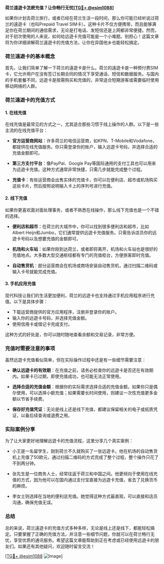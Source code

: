 **荷兰遠遊卡怎麽充值？让你畅行无忧[[TG💪+ @esim1088](https://t.me/s/esim1088)]**

如果你计划去荷兰旅行，或者已经在荷兰生活一段时间，那么你可能已经听说过荷兰的遠遊卡（也叫Prepaid Travel SIM卡）。这种卡片不仅方便携带，而且能够满足你在荷兰期间的通信需求，无论是打电话、发短信还是上网都非常便捷。然而，对于初次使用的人来说，如何给远遊卡充值可能是一个小难题。别担心！这篇文章将为你详细讲解荷兰遠遊卡的充值方法，让你在异国他乡也能轻松搞定。

### 荷兰遠遊卡的基本概念

首先，让我们简单了解一下荷兰的遠遊卡是什么。荷兰的遠遊卡是一种预付费SIM卡，它允许用户在没有签订长期合同的情况下享受通话、短信和数据服务。与国内的手机套餐不同，远遊卡是按需购买和充值的，非常适合短期游客或需要临时使用移动网络的人群。

### 荷兰遠遊卡的充值方式

#### 1. 在线充值

在线充值是最常见的方式之一，尤其适合那些习惯于线上操作的人群。以下是一些主流的在线充值平台：

- **官方运营商网站**：许多荷兰的电信运营商，如KPN、T-Mobile和Vodafone，都提供在线充值服务。你只需登录你的账户，输入远遊卡号码，并选择合适的充值金额即可。
  
- **第三方支付平台**：像PayPal、Google Pay等国际通用的支付工具也可以用来为远遊卡充值。这种方式通常非常快捷，只需几步就能完成整个过程。

- **充值卡**：有些运营商会出售实体的充值卡，你可以在便利店、超市或机场购买这些卡片，然后按照说明输入卡上的序列号进行充值。

#### 2. 线下充值

如果你更喜欢面对面处理事务，或者不熟悉在线操作，那么线下充值也是一个不错的选择。

- **便利店和超市**：在荷兰的大城市中，你可以找到很多便利店和超市，比如Albert Heijn和Jumbo，它们通常提供远遊卡充值服务。只需告诉店员你的远遊卡号码以及想要充值的金额即可。

- **机场和火车站**：如果你刚到达荷兰，或者即将离开，机场和火车站也是很好的充值地点。大多数大型交通枢纽都有专门的充值柜台，方便旅客即时充值。

- **自动售货机**：部分运营商会在机场或商场安装自动售货机，通过扫描二维码或输入卡号就能完成充值。

#### 3. 手机应用充值

现代科技让我们的生活更加便利，荷兰的远遊卡也支持通过手机应用程序进行充值。以下是具体步骤：

- 下载运营商提供的官方应用程序，注册并登录你的账户。
- 输入你的远遊卡号码，并选择充值金额。
- 使用信用卡或借记卡完成支付。

这种方式的好处是，你可以随时随地查看余额和交易记录，非常方便。

### 充值时需要注意的事项

虽然远遊卡充值看似简单，但在实际操作过程中还是有一些细节需要注意：

- **确认远遊卡的有效期**：在充值之前，请务必检查你的远遊卡是否还在有效期内。如果卡已过期，即使充值成功，也可能无法正常使用。

- **选择合适的充值金额**：根据你的实际需求选择合适的充值金额。如果你只是偶尔使用，可以选择小额充值；如果需要长时间使用，则建议一次性充值更多金额以节省手续费。

- **保存好充值凭证**：无论是线上还是线下充值，都建议保留相关的电子或纸质凭证，以备后续查询或退费之用。

### 实际案例分享

为了让大家更好地理解远遊卡的充值流程，这里分享几个真实案例：

- 小王是一名留学生，刚到荷兰不久就购买了一张远遊卡。他在机场的自动售货机上充值了50欧元，通过扫描二维码的方式完成了整个过程，整个操作只花了不到两分钟。

- 张先生是一位商务人士，经常往返于荷兰和中国之间。他更倾向于使用在线充值的方式，因为他可以在国内通过支付宝直接为远遊卡充值，省去了兑换货币的麻烦。

- 李女士则选择在当地的便利店充值。她觉得这种方式最直观，可以直接和店员沟通，确保充值无误。

### 总结

总的来说，荷兰遠遊卡的充值方式多种多样，无论是线上还是线下，都能轻松搞定。只要掌握了正确的充值方法，并注意一些细节问题，你就可以在荷兰畅行无忧，享受优质的通讯服务。希望这篇文章能帮助到正在考虑或已经使用远遊卡的朋友们。如果还有其他疑问，欢迎随时留言交流！

[[TG💪+ @esim1088](https://t.me/s/esim1088) ![Image](https://i.postimg.cc/4NQfJmqS/Snipaste-2025-05-13-00-14-12.png)]